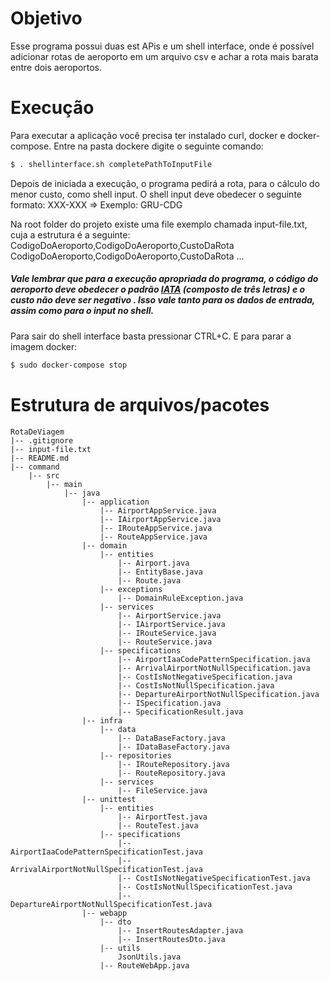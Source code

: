 # Objetivo
Esse programa possui duas est APis e um shell interface, onde é possível adicionar rotas de aeroporto em um arquivo csv e achar a rota mais barata
entre dois aeroportos.
# Execução
Para executar a aplicação você precisa ter instalado curl, docker e docker-compose.
Entre na pasta dockere digite o seguinte comando:
```sh
$ . shellinterface.sh completePathToInputFile
```
Depois de iniciada a execução, o programa pedirá a rota, para o cálculo do menor custo, como shell input. O shell input deve obedecer o seguinte formato:
XXX-XXX => Exemplo: GRU-CDG

Na root folder do projeto existe uma file exemplo chamada input-file.txt, cuja a estrutura é a seguinte:
CodigoDoAeroporto,CodigoDoAeroporto,CustoDaRota
CodigoDoAeroporto,CodigoDoAeroporto,CustoDaRota
...
##### Vale lembrar que para a execução apropriada do programa, o código do aeroporto deve obedecer o padrão [IATA](https://en.wikipedia.org/wiki/IATA_airport_code#:~:text=An%20IATA%20airport%20code%2C%20also,Air%20Transport%20Association%20(IATA).) (composto de três letras) e o custo não deve ser negativo . Isso vale tanto para os dados de entrada, assim como para o input no shell.

Para sair do shell interface basta pressionar CTRL+C. E para parar a imagem docker:
```sh
$ sudo docker-compose stop
```
# Estrutura de arquivos/pacotes
```
RotaDeViagem
|-- .gitignore
|-- input-file.txt
|-- README.md
|-- command
    |-- src
        |-- main
            |-- java
                |-- application
                    |-- AirportAppService.java
                    |-- IAirportAppService.java
                    |-- IRouteAppService.java
                    |-- RouteAppService.java
                |-- domain
                    |-- entities
                        |-- Airport.java
                        |-- EntityBase.java
                        |-- Route.java
                    |-- exceptions
                        |-- DomainRuleException.java
                    |-- services
                        |-- AirportService.java
                        |-- IAirportService.java
                        |-- IRouteService.java
                        |-- RouteService.java
                    |-- specifications
                        |-- AirportIaaCodePatternSpecification.java
                        |-- ArrivalAirportNotNullSpecification.java
                        |-- CostIsNotNegativeSpecification.java
                        |-- CostIsNotNullSpecification.java
                        |-- DepartureAirportNotNullSpecification.java
                        |-- ISpecification.java
                        |-- SpecificationResult.java
                |-- infra
                    |-- data
                        |-- DataBaseFactory.java
                        |-- IDataBaseFactory.java
                    |-- repositories
                        |-- IRouteRepository.java
                        |-- RouteRepository.java
                    |-- services
                        |-- FileService.java
                |-- unittest
                    |-- entities
                        |-- AirportTest.java
                        |-- RouteTest.java
                    |-- specifications
                        |-- AirportIaaCodePatternSpecificationTest.java
                        |-- ArrivalAirportNotNullSpecificationTest.java
                        |-- CostIsNotNegativeSpecificationTest.java
                        |-- CostIsNotNullSpecificationTest.java
                        |-- DepartureAirportNotNullSpecificationTest.java
                |-- webapp
                    |-- dto
                        |-- InsertRoutesAdapter.java
                        |-- InsertRoutesDto.java
                    |-- utils
                        JsonUtils.java
                    |-- RouteWebApp.java
    

```